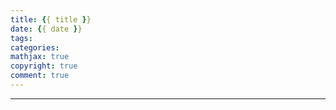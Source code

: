 ```yaml
---
title: {{ title }}
date: {{ date }}
tags:
categories:
mathjax: true
copyright: true
comment: true
---
```




<!-- more -->

---